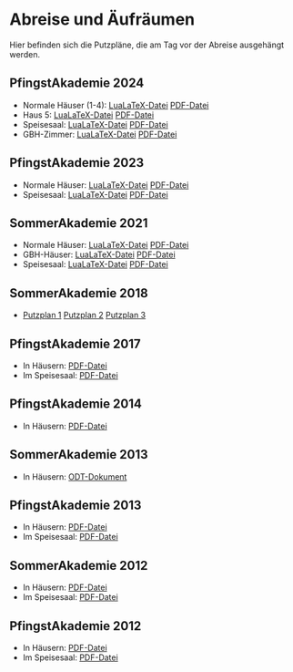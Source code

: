 # Abreise und Äufräumen

Hier befinden sich die Putzpläne, die am Tag vor der Abreise ausgehängt werden.

## PfingstAkademie 2024
- Normale Häuser (1-4): [LuaLaTeX-Datei](pa24-hausputzen.tex) [PDF-Datei](pa24-hausputzen.pdf)
- Haus 5: [LuaLaTeX-Datei](pa24-haus5-putzen.tex) [PDF-Datei](pa24-haus5-putzen.pdf)
- Speisesaal: [LuaLaTeX-Datei](pa24-speisesaalputzen.tex) [PDF-Datei](pa24-speisesaalputzen.pdf)
- GBH-Zimmer: [LuaLaTeX-Datei](pa24-putzplan-goldbornhof.tex) [PDF-Datei](pa24-putzplan-goldbornhof.pdf)

## PfingstAkademie 2023
- Normale Häuser: [LuaLaTeX-Datei](pa23-hausputzen.tex) [PDF-Datei](pa23-hausputzen.pdf)
- Speisesaal: [LuaLaTeX-Datei](pa23-speisesaalputzen.tex) [PDF-Datei](pa23-speisesaalputzen.pdf)

## SommerAkademie 2021
- Normale Häuser: [LuaLaTeX-Datei](sa21-putzplan-haus.tex) [PDF-Datei](sa21-putzplan-haus.pdf)
- GBH-Häuser: [LuaLaTeX-Datei](sa21-putzplan-goldbornhof.tex) [PDF-Datei](sa21-putzplan-goldbornhof.pdf)
- Speisesaal: [LuaLaTeX-Datei](sa21-putzplan-speisesaal.tex) [PDF-Datei](sa21-putzplan-speisesaal.pdf)

## SommerAkademie 2018
- [Putzplan 1](sa18-putzplan-1.jpg) [Putzplan 2](sa18-putzplan-2.jpg) [Putzplan 3](sa18-putzplan-3.jpg)

## PfingstAkademie 2017
- In Häusern: [PDF-Datei](pa17-putzplan_haus.pdf)
- Im Speisesaal: [PDF-Datei](pa17-putzplan_speisesaal.pdf)

## PfingstAkademie 2014
- In Häusern: [PDF-Datei](pa14-putzplan_haus.pdf)

## SommerAkademie 2013
- In Häusern: [ODT-Dokument](aufraeumen_checkliste.odt)

## PfingstAkademie 2013
- In Häusern: [PDF-Datei](putzplan_pa13_haus.pdf)
- Im Speisesaal: [PDF-Datei](putzplan_pa13_speisesaal.pdf)

## SommerAkademie 2012
- In Häusern: [PDF-Datei](putzplan_sa12_haus.pdf)
- Im Speisesaal: [PDF-Datei](putzplan_sa12_speisesaal.pdf)

## PfingstAkademie 2012
- In Häusern: [PDF-Datei](putzplan_pa12_haus.pdf)
- Im Speisesaal: [PDF-Datei](putzplan_pa12_speisesaal.pdf)



